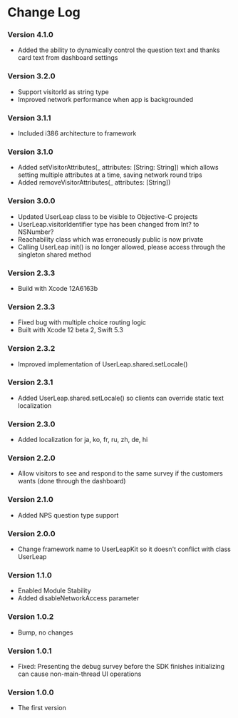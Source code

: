 # Change Log

### Version 4.1.0
* Added the ability to dynamically control the question text and thanks card text from dashboard settings

### Version 3.2.0
* Support visitorId as string type
* Improved network performance when app is backgrounded

### Version 3.1.1
* Included i386 architecture to framework

### Version 3.1.0
* Added setVisitorAttributes(_ attributes: [String: String]) which allows setting multiple attributes at a time, saving network round trips
* Added removeVisitorAttributes(_ attributes: [String])

### Version 3.0.0
* Updated UserLeap class to be visible to Objective-C projects
* UserLeap.visitorIdentifier type has been changed from Int? to NSNumber?
* Reachability class which was erroneously public is now private
* Calling UserLeap init() is no longer allowed, please access through the singleton shared method

### Version 2.3.3
* Build with Xcode 12A6163b

### Version 2.3.3
* Fixed bug with multiple choice routing logic
* Built with Xcode 12 beta 2, Swift 5.3

### Version 2.3.2
* Improved implementation of UserLeap.shared.setLocale() 

### Version 2.3.1
* Added UserLeap.shared.setLocale() so clients can override static text localization

### Version 2.3.0
* Added localization for ja, ko, fr, ru, zh, de, hi

### Version 2.2.0

* Allow visitors to see and respond to the same survey if the customers wants (done through the dashboard)

### Version 2.1.0

* Added NPS question type support

### Version 2.0.0

* Change framework name to UserLeapKit so it doesn't conflict with class UserLeap

### Version 1.1.0

* Enabled Module Stability
* Added disableNetworkAccess parameter

### Version 1.0.2

* Bump, no changes

### Version 1.0.1

* Fixed: Presenting the debug survey before the SDK finishes initializing can cause non-main-thread UI operations

### Version 1.0.0

* The first version


